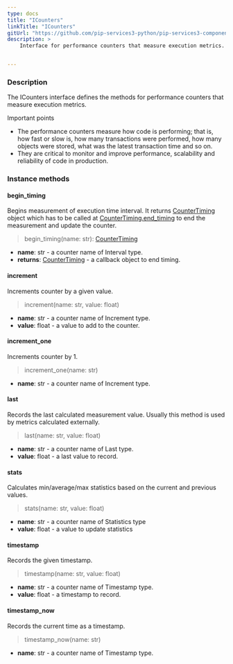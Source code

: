 ```yaml
---
type: docs
title: "ICounters"
linkTitle: "ICounters"
gitUrl: "https://github.com/pip-services3-python/pip-services3-components-python"
description: >
    Interface for performance counters that measure execution metrics.


---
```


### Description

The ICounters interface defines the methods for performance counters that measure execution metrics.

Important points

- The performance counters measure how code is performing; that is, how fast or slow is, how many transactions were performed, how many objects were stored, what was the latest transaction time and so on.
- They are critical to monitor and improve performance, scalability and reliability of code in production. 

### Instance methods

#### begin_timing
Begins measurement of execution time interval.
It returns [CounterTiming](../counter_timing) object which has to be called at
[CounterTiming.end_timing](../counter_timing/#end_timing) to end the measurement and update the counter.

> begin_timing(name: str): [CounterTiming](../counter_timing)

- **name**: str - a counter name of Interval type.
- **returns**: [CounterTiming](../counter_timing) - a callback object to end timing.


#### increment
Increments counter by a given value.

>  increment(name: str, value: float)

- **name**: str - a counter name of Increment type.
- **value**: float - a value to add to the counter.

#### increment_one
Increments counter by 1.

> increment_one(name: str)

- **name**: str - a counter name of Increment type.


#### last
Records the last calculated measurement value.
Usually this method is used by metrics calculated externally.

> last(name: str, value: float)

- **name**: str - a counter name of Last type.
- **value**: float - a last value to record.


#### stats
Calculates min/average/max statistics based on the current and previous values.

> stats(name: str, value: float)

- **name**: str - a counter name of Statistics type
- **value**: float - a value to update statistics


#### timestamp
Records the given timestamp.

> timestamp(name: str, value: float)

- **name**: str - a counter name of Timestamp type.
- **value**: float - a timestamp to record.


#### timestamp_now
Records the current time as a timestamp.

> timestamp_now(name: str)

- **name**: str - a counter name of Timestamp type.
